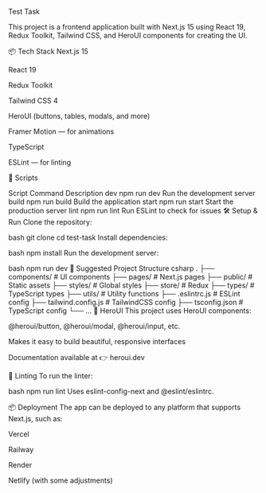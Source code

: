 Test Task

This project is a frontend application built with Next.js 15 using React 19, Redux Toolkit, Tailwind CSS, and HeroUI components for creating the UI.

📦 Tech Stack
Next.js 15

React 19

Redux Toolkit

Tailwind CSS 4

HeroUI (buttons, tables, modals, and more)

Framer Motion — for animations

TypeScript

ESLint — for linting

🚀 Scripts

Script Command Description
dev npm run dev Run the development server
build npm run build Build the application
start npm run start Start the production server
lint npm run lint Run ESLint to check for issues
🛠️ Setup & Run
Clone the repository:

bash
git clone <url>
cd test-task
Install dependencies:

bash
npm install
Run the development server:

bash
npm run dev
🧩 Suggested Project Structure
csharp
.
├── components/ # UI components
├── pages/ # Next.js pages
├── public/ # Static assets
├── styles/ # Global styles
├── store/ # Redux
├── types/ # TypeScript types
├── utils/ # Utility functions
├── .eslintrc.js # ESLint config
├── tailwind.config.js # TailwindCSS config
├── tsconfig.json # TypeScript config
└── ...
🌈 HeroUI
This project uses HeroUI components:

@heroui/button, @heroui/modal, @heroui/input, etc.

Makes it easy to build beautiful, responsive interfaces

Documentation available at 👉 heroui.dev

🧪 Linting
To run the linter:

bash
npm run lint
Uses eslint-config-next and @eslint/eslintrc.

📦 Deployment
The app can be deployed to any platform that supports Next.js, such as:

Vercel

Railway

Render

Netlify (with some adjustments)
